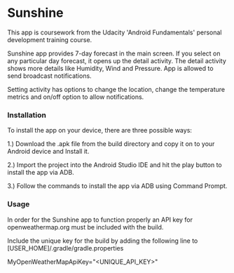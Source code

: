# Sunshine

This app is coursework from the Udacity 'Android Fundamentals' personal development training course.

Sunshine app provides 7-day forecast in the main screen. If you select on any particular day forecast, it opens up the detail activity. The detail activity shows more details like Humidity, Wind and Pressure. App is allowed to send broadcast notifications.

Setting activity has options to change the location, change the temperature metrics and on/off option to allow notifications.

### Installation

To install the app on your device, there are three possible ways:

1.) Download the .apk file from the build directory and copy it on to your Android device and Install it.

2.) Import the project into the Android Studio IDE and hit the play button to install the app via ADB.

3.) Follow the commands to install the app via ADB using Command Prompt.

### Usage

In order for the Sunshine app to function properly an API key for openweathermap.org must be included with the build.

Include the unique key for the build by adding the following line to [USER_HOME]/.gradle/gradle.properties

MyOpenWeatherMapApiKey="<UNIQUE_API_KEY>"
